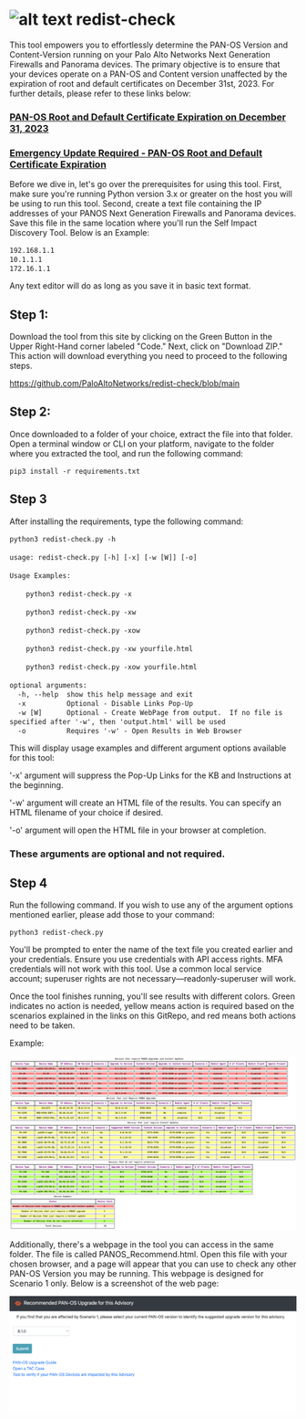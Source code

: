 # ![alt text](https://github.com/PaloAltoNetworks/redist-check/blob/main/palo.ico?raw=true) redist-check
This tool empowers you to effortlessly determine the PAN-OS Version and Content-Version running on your Palo Alto Networks Next Generation Firewalls and Panorama devices. The primary objective is to ensure that your devices operate on a PAN-OS and Content version unaffected by the expiration of root and default certificates on December 31st, 2023.  For further details, please refer to these links below:

### [PAN-OS Root and Default Certificate Expiration on December 31, 2023](https://knowledgebase.paloaltonetworks.com/KCSArticleDetail?id=kA14u0000008Vp5CAE)
### [Emergency Update Required - PAN-OS Root and Default Certificate Expiration](https://live.paloaltonetworks.com/t5/customer-advisories/emergency-update-required-pan-os-root-and-default-certificate/ta-p/564672)

Before we dive in, let's go over the prerequisites for using this tool. First, make sure you're running Python version 3.x or greater on the host you will be using to run this tool. Second, create a text file containing the IP addresses of your PANOS Next Generation Firewalls and Panorama devices. Save this file in the same location where you'll run the Self Impact Discovery Tool.  Below is an Example:

```
192.168.1.1
10.1.1.1
172.16.1.1
```
Any text editor will do as long as you save it in basic text format.

## Step 1:

Download the tool from this site by clicking on the Green Button in the Upper Right-Hand corner labeled "Code." Next, click on "Download ZIP." This action will download everything you need to proceed to the following steps.

https://github.com/PaloAltoNetworks/redist-check/blob/main

## Step 2:

Once downloaded to a folder of your choice, extract the file into that folder. Open a terminal window or CLI on your platform, navigate to the folder where you extracted the tool, and run the following command:

```console
pip3 install -r requirements.txt
```

## Step 3

After installing the requirements, type the following command:
```console
python3 redist-check.py -h

usage: redist-check.py [-h] [-x] [-w [W]] [-o]

Usage Examples: 

	python3 redist-check.py -x

	python3 redist-check.py -xw

	python3 redist-check.py -xow

	python3 redist-check.py -xw yourfile.html

	python3 redist-check.py -xow yourfile.html

optional arguments:
  -h, --help  show this help message and exit
  -x          Optional - Disable Links Pop-Up
  -w [W]      Optional - Create WebPage from output.  If no file is specified after '-w', then 'output.html' will be used
  -o          Requires '-w' - Open Results in Web Browser

```

This will display usage examples and different argument options available for this tool:

'-x' argument will suppress the Pop-Up Links for the KB and Instructions at the beginning.

'-w' argument will create an HTML file of the results.  You can specify an HTML filename of your choice if desired.

'-o' argument will open the HTML file in your browser at completion.

### These arguments are optional and not required.

## Step 4

Run the following command. If you wish to use any of the argument options mentioned earlier, please add those to your command:

```
python3 redist-check.py
```

You'll be prompted to enter the name of the text file you created earlier and your credentials. Ensure you use credentials with API access rights. MFA credentials will not work with this tool. Use a common local service account; superuser rights are not necessary—readonly-superuser will work.

Once the tool finishes running, you'll see results with different colors. Green indicates no action is needed, yellow means action is required based on the scenarios explained in the links on this GitRepo, and red means both actions need to be taken.

Example:

![alt text](https://github.com/PaloAltoNetworks/redist-check/blob/main/example.png?raw=true)


Additionally, there's a webpage in the tool you can access in the same folder. The file is called PANOS_Recommend.html. Open this file with your chosen browser, and a page will appear that you can use to check any other PAN-OS Version you may be running. This webpage is designed for Scenario 1 only.  Below is a screenshot of the web page:


![alt text](https://github.com/PaloAltoNetworks/redist-check/blob/main/webpage_example.png?raw=true)
